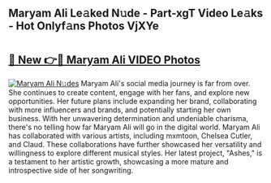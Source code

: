 ## Maryam Ali Le𝚊ked N𝚞de - Part-xgT Video Le𝚊ks - Hot Onlyf𝚊ns Photos VjXYe

# <h2><a href="http://ab50840.deff.icu/?id=Maryam+Ali">🔗 New 👉🔴 Maryam Ali VIDEO Photos</a></h2>

[![Maryam Ali N𝚞des](https://i.imgur.com/rIISA9y.gif)](http://ab50840.deff.icu/?id=Maryam+Ali)
Maryam Ali's social media journey is far from over. She continues to create content, engage with her fans, and explore new opportunities. Her future plans include expanding her brand, collaborating with more influencers and brands, and potentially starting her own business. With her unwavering determination and undeniable charisma, there's no telling how far Maryam Ali will go in the digital world. Maryam Ali has collaborated with various artists, including mxmtoon, Chelsea Cutler, and Claud. These collaborations have further showcased her versatility and willingness to explore different musical styles. Her latest project, "Ashes," is a testament to her artistic growth, showcasing a more mature and introspective side of her songwriting.
